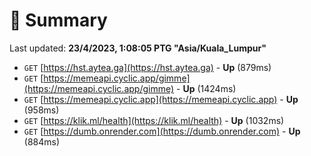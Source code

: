 # 📖 Summary
Last updated: **23/4/2023, 1:08:05 PTG "Asia/Kuala_Lumpur"**

- `GET` [https://hst.aytea.ga](https://hst.aytea.ga) - **Up** (879ms)
- `GET` [https://memeapi.cyclic.app/gimme](https://memeapi.cyclic.app/gimme) - **Up** (1424ms)
- `GET` [https://memeapi.cyclic.app](https://memeapi.cyclic.app) - **Up** (958ms)
- `GET` [https://klik.ml/health](https://klik.ml/health) - **Up** (1032ms)
- `GET` [https://dumb.onrender.com](https://dumb.onrender.com) - **Up** (884ms)
